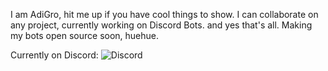 I am AdiGro, hit me up if you have cool things to show.
I can collaborate on any project, currently working on Discord Bots.
and yes that's all.
Making my bots open source soon, huehue.

Currently on Discord:
![Discord](https://discord.c99.nl/widget/theme-3/851812151140155432.png)


